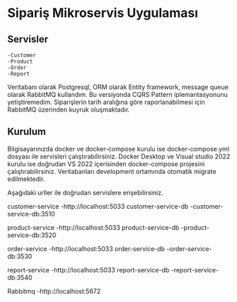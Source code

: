 # Sipariş Mikroservis Uygulaması

## Servisler
    -Customer
    -Product
    -Order
    -Report

Veritabanı olarak Postgresql, ORM olarak Entity framework, message queue olarak RabbitMQ kullandım. Bu versiyonda CQRS Pattern iplemantasyonunu yetiştiremedim.
Siparişlerin tarih aralığına göre raporlanabilmesi için RabbitMQ üzerinden kuyruk oluşmaktadır.

## Kurulum
Bilgisayarınızda docker ve docker-compose kurulu ise docker-compose.yml dosyası ile servisleri çalıştırabilirsiniz.
Docker Desktop ve Visual studio 2022 kurulu ise doğrudan VS 2022 içerisinden docker-compose projesini çalıştırabilirsiniz. 
Veritabanları development ortamında otomatik migrate edilmektedir.  

Aşağıdaki urller ile doğrudan servislere erişebilirsiniz.
 

customer-service
	-http://localhost:5033
customer-service-db
	-customer-service-db:3510
		
product-service
	-http://localhost:5033
product-service-db
	-product-service-db:3520

order-service
	-http://localhost:5033
order-service-db
	-order-service-db:3530

report-service
	-http://localhost:5033
report-service-db
	-report-service-db:3540
	
Rabbitmq
	-http://localhost:5672
	



